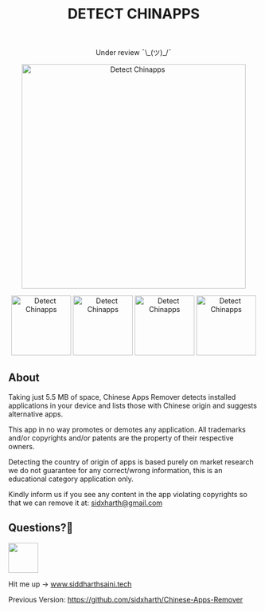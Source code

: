 <h1 align="center"> DETECT CHINAPPS </h1> <br>
<p align="center">Under review ¯\_(ツ)_/¯</p>
<p align="center">
  <a href="https://play.google.com/store/apps/details?id=tech.siddharthsaini.car">
    <img alt="Detect Chinapps" title="Detect Chinapps" src="https://raw.githubusercontent.com/siddharthsaini/Detect-Chinapps/master/share.jpg?token=AMYBFDCTFL5VXIMXU7U6QT264BZ6U" width="450">
  </a>
</p>
<p></p>
<p align="center">
  <a>
    <img alt="Detect Chinapps" title="Detect Chinapps" src="https://raw.githubusercontent.com/siddharthsaini/Detect-Chinapps/master/1.jpg" width="120">
  </a>
  <a>
    <img alt="Detect Chinapps" title="Detect Chinapps" src="https://raw.githubusercontent.com/siddharthsaini/Detect-Chinapps/master/2.jpg" width="120">
  </a>
  <a>
    <img alt="Detect Chinapps" title="Detect Chinapps" src="https://raw.githubusercontent.com/siddharthsaini/Detect-Chinapps/master/3.jpg" width="120">
  </a>
  <a>
    <img alt="Detect Chinapps" title="Detect Chinapps" src="https://raw.githubusercontent.com/siddharthsaini/Detect-Chinapps/master/4.jpg" width="120">
  </a>
</p>

## About
Taking just 5.5 MB of space, Chinese Apps Remover detects installed applications in your device and lists those with Chinese origin and suggests alternative apps.

This app in no way promotes or demotes any application. All trademarks and/or copyrights and/or patents are the property of their respective owners.

Detecting the country of origin of apps is based purely on market research we do not guarantee for any correct/wrong information, this is an educational category application only.

Kindly inform us if you see any content in the app violating copyrights so that we can remove it at: sidxharth@gmail.com

## Questions?🤔
<a href="https://www.linkedin.com/in/sidxharth"><img src="https://user-images.githubusercontent.com/35039342/55471530-94b34280-5627-11e9-8c0e-6fe86a8406d6.png" width="60"></a>

Hit me up -> www.siddharthsaini.tech

Previous Version: https://github.com/sidxharth/Chinese-Apps-Remover
